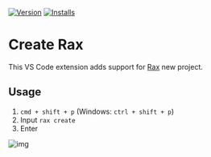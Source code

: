 [![Version](https://vsmarketplacebadge.apphb.com/version/Rax.vscode-create-rax.svg)](https://marketplace.visualstudio.com/items?itemName=Rax.vscode-create-rax)
[![Installs](https://vsmarketplacebadge.apphb.com/installs-short/Rax.vscode-create-rax.svg)](https://marketplace.visualstudio.com/items?itemName=Rax.vscode-create-rax)

# Create Rax

This VS Code extension adds support for [Rax](https://rax.js.org/) new project.

## Usage
1. `cmd + shift + p` (Windows: `ctrl + shift + p`)
2. Input `rax create`
3. Enter

![img](https://img.alicdn.com/tfs/TB1TB9pqYj1gK0jSZFOXXc7GpXa-980-654.gif)



